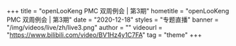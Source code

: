 +++
    title = "openLooKeng PMC 双周例会 | 第3期"
    hometitle = "openLooKeng PMC 双周例会 | 第3期"
    date = "2020-12-18"
    styles = "专题直播"
    banner = "/img/videos/live/zh/live3.png"
    author = ""
    videourl = "https://www.bilibili.com/video/BV1Hz4y1C7FA" 
    tag = "theme"
+++